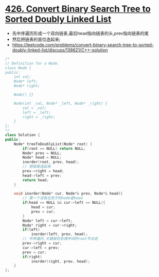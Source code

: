 # [426. Convert Binary Search Tree to Sorted Doubly Linked List](https://leetcode.com/problems/convert-binary-search-tree-to-sorted-doubly-linked-list/description/)
* 先中序遍历形成一个双向链表,最后head指向链表的头,prev指向链表的尾
* 然后把链表的首位连起来;
* https://leetcode.com/problems/convert-binary-search-tree-to-sorted-doubly-linked-list/discuss/138621/C++-solution

```c++
/*
// Definition for a Node.
class Node {
public:
    int val;
    Node* left;
    Node* right;

    Node() {}

    Node(int _val, Node* _left, Node* _right) {
        val = _val;
        left = _left;
        right = _right;
    }
};
*/
class Solution {
public:
    Node* treeToDoublyList(Node* root) {
        if(root == NULL) return NULL;
        Node* prev = NULL;
        Node* head = NULL;
        inorder(root, prev, head);
        // 把收尾连起来
        prev->right = head;
        head->left = prev;
        return head;
    }
    
    void inorder(Node* cur, Node*& prev, Node*& head){
        // 第一个没有左孩子的node是head
        if(head == NULL && cur->left == NULL){
            head = cur;
            prev = cur;
        }
        Node* left = cur->left;
        Node* right = cur->right;
        if(left) 
            inorder(left, prev, head);
        // 中序遍历,关键就在处理中间的root节点这
        prev->right = cur;
        cur->left = prev;
        prev = cur;
        if(right)
            inorder(right, prev, head);  
    }
};

```

